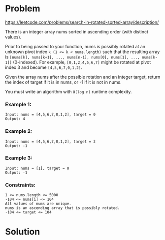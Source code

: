 # Problem
https://leetcode.com/problems/search-in-rotated-sorted-array/description/

There is an integer array nums sorted in ascending order (with distinct values).

Prior to being passed to your function, nums is possibly rotated at an unknown pivot index `k (1 <= k < nums.length)` such that the resulting array is `[nums[k], nums[k+1], ..., nums[n-1], nums[0], nums[1], ..., nums[k-1]]` (0-indexed). For example, `[0,1,2,4,5,6,7]` might be rotated at pivot index 3 and become `[4,5,6,7,0,1,2]`.

Given the array nums after the possible rotation and an integer target, return the index of target if it is in nums, or -1 if it is not in nums.

You must write an algorithm with `O(log n)` runtime complexity.


### Example 1:

    Input: nums = [4,5,6,7,0,1,2], target = 0
    Output: 4

### Example 2:

    Input: nums = [4,5,6,7,0,1,2], target = 3
    Output: -1

### Example 3:

    Input: nums = [1], target = 0
    Output: -1


### Constraints:

    1 <= nums.length <= 5000
    -104 <= nums[i] <= 104
    All values of nums are unique.
    nums is an ascending array that is possibly rotated.
    -104 <= target <= 104

# Solution

